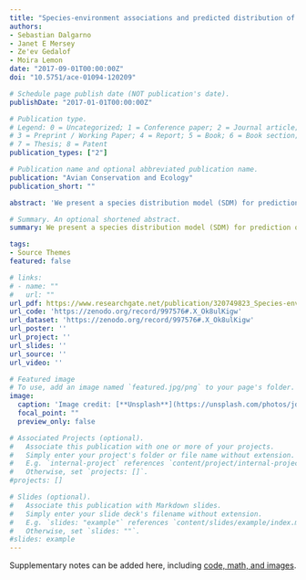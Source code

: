 ```yaml
---
title: "Species-environment associations and predicted distribution of Black Oystercatcher breeding pairs in Haida Gwaii, British Columbia, Canada"
authors:
- Sebastian Dalgarno
- Janet E Mersey
- Ze'ev Gedalof
- Moira Lemon
date: "2017-09-01T00:00:00Z"
doi: "10.5751/ace-01094-120209"

# Schedule page publish date (NOT publication's date).
publishDate: "2017-01-01T00:00:00Z"

# Publication type.
# Legend: 0 = Uncategorized; 1 = Conference paper; 2 = Journal article;
# 3 = Preprint / Working Paper; 4 = Report; 5 = Book; 6 = Book section;
# 7 = Thesis; 8 = Patent
publication_types: ["2"]

# Publication name and optional abbreviated publication name.
publication: "Avian Conservation and Ecology"
publication_short: ""

abstract: 'We present a species distribution model (SDM) for prediction of Black Oystercatcher (Haematopus bachmani) breeding pair occurrence in Haida Gwaii, British Columbia. Boosted regression trees, a machine learning algorithm, was used to fit the model. In total, 14 predictors were selected a priori through development of a conceptual model. Breeding pair occurrence data were compiled from two available surveys conducted in 2005 and 2010 (545 km of shoreline surveyed in total). All data were aggregated to common model units (vector polyline shoreline segments approximately 100 m in length), which approximate breeding territory size. The final model, which included eight predictors (distance to treeline, island area, wave exposure, shoreline type, intertidal area within 50 m, segment length, rat occurrence, and intertidal area within 1000 m), had excellent predictive ability assessed by 10-fold cross-validation (AUC = 0.89). Predictive ability was reduced when the model was trained and tested on spatially (AUC = 0.86) and temporally (AUC = 0.83) independent data. Distance to treeline and island area had greatest influence on the model (RI = 41.5% and RI = 36.7%, respectively); we hypothesized that these predictors are related to avoidance of predators. Partial dependence plots revealed that breeding pairs tended to occur: further from the treeline, on small islands, at high wave exposures, at moderate intertidal area, on bedrock or gravel shoreline types, and on islands without rats. However, breeding pairs tended not to occur on very small islands and at very high wave exposures, which we hypothesize to reflect avoidance of nest washout. Results may inform local conservation and management efforts, i.e., from predictive maps, and eventual development of a high-resolution (~100 m) model for prediction of Black Oystercatcher breeding pairs at a regional scale. Further, methods and GIS data sets developed may be used to model distribution of other coastal species in the region.'

# Summary. An optional shortened abstract.
summary: We present a species distribution model (SDM) for prediction of Black Oystercatcher (Haematopus bachmani) breeding pair occurrence in Haida Gwaii, British Columbia.

tags:
- Source Themes
featured: false

# links:
# - name: ""
#   url: ""
url_pdf: https://www.researchgate.net/publication/320749823_Species-environment_associations_and_predicted_distribution_of_Black_Oystercatcher_breeding_pairs_in_Haida_Gwaii_British_Columbia_Canada
url_code: 'https://zenodo.org/record/997576#.X_Ok8ulKigw'
url_dataset: 'https://zenodo.org/record/997576#.X_Ok8ulKigw'
url_poster: ''
url_project: ''
url_slides: ''
url_source: ''
url_video: ''

# Featured image
# To use, add an image named `featured.jpg/png` to your page's folder. 
image:
  caption: 'Image credit: [**Unsplash**](https://unsplash.com/photos/jdD8gXaTZsc)'
  focal_point: ""
  preview_only: false

# Associated Projects (optional).
#   Associate this publication with one or more of your projects.
#   Simply enter your project's folder or file name without extension.
#   E.g. `internal-project` references `content/project/internal-project/index.md`.
#   Otherwise, set `projects: []`.
#projects: []

# Slides (optional).
#   Associate this publication with Markdown slides.
#   Simply enter your slide deck's filename without extension.
#   E.g. `slides: "example"` references `content/slides/example/index.md`.
#   Otherwise, set `slides: ""`.
#slides: example
---
```


Supplementary notes can be added here, including [code, math, and images](https://wowchemy.com/docs/writing-markdown-latex/).
